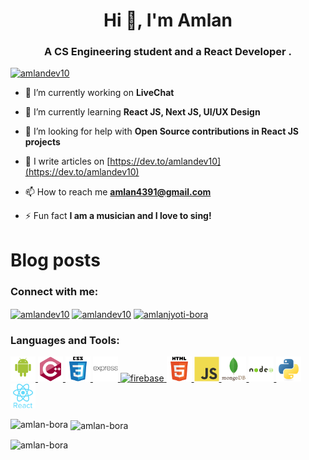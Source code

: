 <h1 align="center">Hi 👋, I'm Amlan</h1>
<h3 align="center">A CS Engineering student and a React Developer .</h3>


<p align="left"> <a href="https://twitter.com/amlandev10" target="blank"><img src="https://img.shields.io/twitter/follow/amlandev10?logo=twitter&style=for-the-badge" alt="amlandev10" /></a> </p>

- 🔭 I’m currently working on **LiveChat**

- 🌱 I’m currently learning **React JS, Next JS, UI/UX Design**

<!-- - 👯 I’m looking to collaborate on **React JS projects** -->

- 🤝 I’m looking for help with **Open Source contributions in React JS projects**

- 📝 I write articles on [https://dev.to/amlandev10](https://dev.to/amlandev10)

<!-- - 💬 Ask me about **HTML, CSS , Javascript, DSA** -->

- 📫 How to reach me **amlan4391@gmail.com**

- ⚡ Fun fact **I am a musician and I love to sing!**


# Blog posts
<!-- BLOG-POST-LIST:START --> 
<!-- BLOG-POST-LIST:END -->

<h3 align="left">Connect with me:</h3>
<p align="left">
<a href="https://dev.to/amlandev10" target="blank"><img align="center" src="https://cdn.jsdelivr.net/npm/simple-icons@3.0.1/icons/dev-dot-to.svg" alt="amlandev10" height="30" width="40" /></a>
<a href="https://twitter.com/amlandev10" target="blank"><img align="center" src="https://raw.githubusercontent.com/rahuldkjain/github-profile-readme-generator/master/src/images/icons/Social/twitter.svg" alt="amlandev10" height="30" width="40" /></a>
<a href="https://linkedin.com/in/amlanjyoti-bora" target="blank"><img align="center" src="https://raw.githubusercontent.com/rahuldkjain/github-profile-readme-generator/master/src/images/icons/Social/linked-in-alt.svg" alt="amlanjyoti-bora" height="30" width="40" /></a>
</p>

<h3 align="left">Languages and Tools:</h3>
<p align="left"> <a href="https://developer.android.com" target="_blank"> <img src="https://raw.githubusercontent.com/devicons/devicon/master/icons/android/android-original-wordmark.svg" alt="android" width="40" height="40"/> </a> <a href="https://www.w3schools.com/cpp/" target="_blank"> <img src="https://raw.githubusercontent.com/devicons/devicon/master/icons/cplusplus/cplusplus-original.svg" alt="cplusplus" width="40" height="40"/> </a> <a href="https://www.w3schools.com/css/" target="_blank"> <img src="https://raw.githubusercontent.com/devicons/devicon/master/icons/css3/css3-original-wordmark.svg" alt="css3" width="40" height="40"/> </a> <a href="https://expressjs.com" target="_blank"> <img src="https://raw.githubusercontent.com/devicons/devicon/master/icons/express/express-original-wordmark.svg" alt="express" width="40" height="40"/> </a> <a href="https://firebase.google.com/" target="_blank"> <img src="https://www.vectorlogo.zone/logos/firebase/firebase-icon.svg" alt="firebase" width="40" height="40"/> </a> <a href="https://www.w3.org/html/" target="_blank"> <img src="https://raw.githubusercontent.com/devicons/devicon/master/icons/html5/html5-original-wordmark.svg" alt="html5" width="40" height="40"/> </a> <a href="https://developer.mozilla.org/en-US/docs/Web/JavaScript" target="_blank"> <img src="https://raw.githubusercontent.com/devicons/devicon/master/icons/javascript/javascript-original.svg" alt="javascript" width="40" height="40"/> </a> <a href="https://www.mongodb.com/" target="_blank"> <img src="https://raw.githubusercontent.com/devicons/devicon/master/icons/mongodb/mongodb-original-wordmark.svg" alt="mongodb" width="40" height="40"/> </a> <a href="https://nodejs.org" target="_blank"> <img src="https://raw.githubusercontent.com/devicons/devicon/master/icons/nodejs/nodejs-original-wordmark.svg" alt="nodejs" width="40" height="40"/> </a> <a href="https://www.python.org" target="_blank"> <img src="https://raw.githubusercontent.com/devicons/devicon/master/icons/python/python-original.svg" alt="python" width="40" height="40"/> </a> <a href="https://reactjs.org/" target="_blank"> <img src="https://raw.githubusercontent.com/devicons/devicon/master/icons/react/react-original-wordmark.svg" alt="react" width="40" height="40"/> </a> </p>

<p><img align="left" src="https://github-readme-stats.vercel.app/api/top-langs?username=amlan-bora&show_icons=true&locale=en&layout=compact" alt="amlan-bora" /></p>

<p>&nbsp;<img align="center" src="https://github-readme-stats.vercel.app/api?username=amlan-bora&show_icons=true&locale=en" alt="amlan-bora" /></p>

<p align="left"> <img src="https://komarev.com/ghpvc/?username=amlan-bora&label=Profile%20views&color=0e75b6&style=flat" alt="amlan-bora" /> </p>


<!---
Amlan-Bora/Amlan-Bora is a ✨ special ✨ repository because its `README.md` (this file) appears on your GitHub profile.
You can click the Preview link to take a look at your changes.
--->
